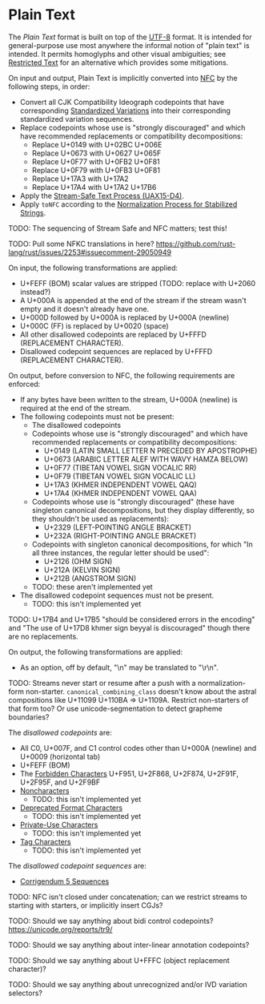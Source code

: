 # Plain Text

The *Plain Text* format is built on top of the [UTF-8] format. It is
intended for general-purpose use most anywhere the informal notion of
"plain text" is intended. It permits homoglyphs and other visual ambiguities;
see [Restricted Text] for an alternative which provides some mitigations.

On input and output, Plain Text is implicitly converted into [NFC] by the
following steps, in order:
 - Convert all CJK Compatibility Ideograph codepoints that have corresponding
   [Standardized Variations] into their corresponding standardized variation
   sequences.
 - Replace codepoints whose use is "strongly discouraged" and which have
   recommended replacements or compatibility decompositions:
    - Replace U+0149 with U+02BC U+006E
    - Replace U+0673 with U+0627 U+065F
    - Replace U+0F77 with U+0FB2 U+0F81
    - Replace U+0F79 with U+0FB3 U+0F81
    - Replace U+17A3 with U+17A2
    - Replace U+17A4 with U+17A2 U+17B6
 - Apply the [Stream-Safe Text Process (UAX15-D4)].
 - Apply `toNFC` according to the [Normalization Process for Stabilized Strings].

TODO: The sequencing of Stream Safe and NFC matters; test this!

TODO: Pull some NFKC translations in here? https://github.com/rust-lang/rust/issues/2253#issuecomment-29050949

On input, the following transformations are applied:
 - U+FEFF (BOM) scalar values are stripped (TODO: replace with U+2060 instead?)
 - A U+000A is appended at the end of the stream if the stream wasn't empty and
   it doesn't already have one.
 - U+000D followed by U+000A is replaced by U+000A (newline)
 - U+000C (FF) is replaced by U+0020 (space)
 - All other disallowed codepoints are replaced by U+FFFD (REPLACEMENT CHARACTER).
 - Disallowed codepoint sequences are replaced by U+FFFD (REPLACEMENT CHARACTER).

On output, before conversion to NFC, the following requirements are enforced:
 - If any bytes have been written to the stream, U+000A (newline) is required
   at the end of the stream.
 - The following codepoints must not be present:
    - The disallowed codepoints
    - Codepoints whose use is "strongly discouraged" and which have recommended
      replacements or compatibility decompositions:
      - U+0149 (LATIN SMALL LETTER N PRECEDED BY APOSTROPHE)
      - U+0673 (ARABIC LETTER ALEF WITH WAVY HAMZA BELOW)
      - U+0F77 (TIBETAN VOWEL SIGN VOCALIC RR)
      - U+0F79 (TIBETAN VOWEL SIGN VOCALIC LL)
      - U+17A3 (KHMER INDEPENDENT VOWEL QAQ)
      - U+17A4 (KHMER INDEPENDENT VOWEL QAA)
    - Codepoints whose use is "strongly discouraged" (these have singleton
      canonical decompositions, but they display differently, so they
      shouldn't be used as replacements):
      - U+2329 (LEFT-POINTING ANGLE BRACKET)
      - U+232A (RIGHT-POINTING ANGLE BRACKET)
    - Codepoints with singleton canonical decompositions, for which "In all
      three instances, the regular letter should be used":
      - U+2126 (OHM SIGN)
      - U+212A (KELVIN SIGN)
      - U+212B (ANGSTROM SIGN)
    - TODO: these aren't implemented yet
 - The disallowed codepoint sequences must not be present.
    - TODO: this isn't implemented yet

TODO: U+17B4 and U+17B5 "should be considered errors in the encoding"
and "The use of U+17D8 khmer sign beyyal is discouraged" though there
are no replacements.

On output, the following transformations are applied:
 - As an option, off by default, "\n" may be translated to "\r\n".

TODO: Streams never start or resume after a push with a normalization-form
non-starter. `canonical_combining_class` doesn't know about the astral
compositions like U+11099 U+110BA => U+1109A. Restrict non-starters of that
form too? Or use unicode-segmentation to detect grapheme boundaries?

The *disallowed codepoints* are:
 - All C0, U+007F, and C1 control codes other than U+000A (newline) and
   U+0009 (horizontal tab)
 - U+FEFF (BOM)
 - The [Forbidden Characters] U+F951, U+2F868, U+2F874, U+2F91F, U+2F95F,
   and U+2F9BF
 - [Noncharacters]
    - TODO: this isn't implemented yet
 - [Deprecated Format Characters]
    - TODO: this isn't implemented yet
 - [Private-Use Characters]
    - TODO: this isn't implemented yet
 - [Tag Characters]
    - TODO: this isn't implemented yet

The *disallowed codepoint sequences* are:
 - [Corrigendum 5 Sequences]

TODO: NFC isn't closed under concatenation; can we restrict streams to starting with starters, or implicitly insert CGJs?

TODO: Should we say anything about bidi control codepoints? https://unicode.org/reports/tr9/

TODO: Should we say anything about inter-linear annotation codepoints?

TODO: Should we say anything about U+FFFC (object replacement character)?

TODO: Should we say anything about unrecognized and/or IVD variation selectors?

[NFC]: https://unicode.org/reports/tr15/#Norm_Forms
[Stream-Safe Text Process (UAX15-D4)]: https://unicode.org/reports/tr15/#UAX15-D4
[Standardized Variations]: http://unicode.org/faq/vs.html
[Normalization Process for Stabilized Strings]: https://unicode.org/reports/tr15/#Normalization_Process_for_Stabilized_Strings
[Forbidden Characters]: https://unicode.org/reports/tr15/#Forbidding_Characters
[Corrigendum 5 Sequences]: https://unicode.org/reports/tr15/#Corrigendum_5_Sequences
[Noncharacters]: http://www.unicode.org/faq/private_use.html#noncharacters
[Deprecated Format Characters]: https://www.unicode.org/versions/Unicode13.0.0/ch23.pdf#G19593
[Private-Use Characters]: http://www.unicode.org/faq/private_use.html#private_use
[Tag Characters]: https://www.unicode.org/versions/Unicode13.0.0/ch23.pdf#G30110
[Restricted Text]: restricted-text.md
[UTF-8]: utf-8.md
